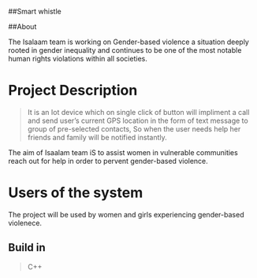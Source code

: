 ##Smart whistle

##About 

The Isalaam team is working on Gender-based violence a situation deeply rooted in gender inequality and continues to be one of the most notable human rights violations within all societies. 

# Project Description

> It is an Iot device which on single click of button will impliment a call and send user’s current GPS location in the form of text message to group of pre-selected contacts, So when the user needs help her friends and family will be notified instantly.

The aim of Isaalam team iS to assist women in vulnerable communities reach out for help in order to pervent gender-based violence.

# Users of the system
The project will be used by women and girls experiencing gender-based violenece. 

## Build in 
> C++
